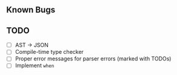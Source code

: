 ## Known Bugs

## TODO

- [ ] AST -> JSON
- [ ] Compile-time type checker
- [ ] Proper error messages for parser errors (marked with TODOs)
- [ ] Implement `when`
